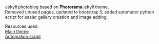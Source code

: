 Jekyll photoblog based on **Photorama** jekyll theme.<br>
Removed unused pages, updated to bootstrap 5, added automator python script for easier gallery creation and image adding.<br>

Resources used:<br>
[Main theme](https://github.com/sunbliss/photorama)<br>
[Automation script](https://github.com/JaneAndJosh/JaneAndJosh)<br>
